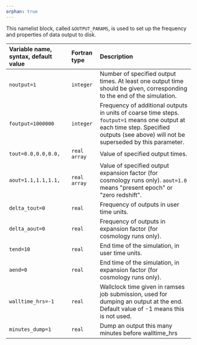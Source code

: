 ```yaml
---
orphan: true
---
```


This namelist block, called `&OUTPUT_PARAMS`, is used to set up the frequency and properties of data output to disk.
 
| Variable name, syntax, default value | Fortran type | Description |
|:---------------------------- |:------------- |:------------------------- |
| `noutput=1`  | `integer` | Number of specified output times.  At least one output time should be given, corresponding to the end of the simulation. |
| `foutput=1000000` | `integer` | Frequency of additional outputs in units of coarse time steps. `foutput=1` means one output at each time step. Specified outputs (see above) will not be superseded by this parameter. |
| `tout=0.0,0.0,0.0,` | `real array` | Value of specified output times. |
| `aout=1.1,1.1,1.1,` | `real array` | Value of specified output expansion factor (for cosmology runs only). `aout=1.0` means "present epoch" or "zero redshift". |
| `delta_tout=0` | `real` | Frequency of outputs in user time units. |
| `delta_aout=0` | `real` | Frequency of outputs in expansion factor (for cosmology runs only). |
| `tend=10` | `real` | End time of the simulation, in user time units. |
| `aend=0` | `real` | End time of the simulation, in expansion factor (for cosmology runs only). |
| `walltime_hrs=-1` | `real` | Wallclock time given in ramses job submission, used for dumping an output at the end. Default value of -1 means this is not used.|
| `minutes_dump=1` | `real` | Dump an output this many minutes before walltime_hrs |